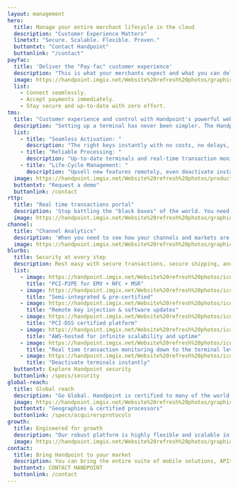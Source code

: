 ```yaml
---
layout: management
hero:
  title: Manage your entire merchant lifecycle in the cloud
  description: "Customer Experience Matters"
  linetxt: "Secure. Scalable. Flexible. Proven."
  buttontxt: "Contact Handpoint"
  buttonlink: "/contact"
payfac: 
  title: 'Deliver the "Pay-fac" customer experience'
  description: "This is what your merchants expect and what you can deliver with Handpoint."
  image: https://handpoint.imgix.net/Website%20refresh%20photos/graphics/Handpoint%20values%20target.png
  list: 
    - Connect seamlessly.
    - Accept payments immediately.
    - Stay secure and up-to-date with zero effort.
tms: 
  title: "Customer experience and control with Handpoint's powerful web-based TMS"
  description: "Setting up a terminal has never been simpler. The Handpoint Terminal Management System lets you set up a merchant in 2 minutes flat!<br>Handpoint's remote key injection, remote software updates, and instant config file building system put the power to control the entire merchant experience in your hands."
  list: 
    - title: "Seamless Activation: "
      description: "The right keys instantly with no costs, no delays, no support"
    - title: "Reliable Processing: "
      description: "Up-to-date terminals and real-time transaction monitoring"
    - title: "Life-Cycle Management: "
      description: "Upsell new features remotely, even deactivate instantly"
  image: https://handpoint.imgix.net/Website%20refresh%20photos/product-images/TMS%20and%20Real%20Time%20Data.png
  buttontxt: "Request a demo"
  buttonlink: /contact
rttp: 
  title: "Real time transactions portal"
  description: 'Stop battling the "black boxes" of the world. You need info and insights right now.<br>With Handpoint, you see every transaction, every message, at the individual terminal level in near real-time: online, downloadable, or via a data integration service.<br>So when you are asked, "Did that transaction go through before the internet went down?" you can make sure your merchants never miss a beat.'
  image: https://handpoint.imgix.net/Website%20refresh%20photos/graphics/Transaction%20data%20why%20access%203%20ways.png
channel: 
  title: "Channel Analytics"
  description: 'When you need to see how your channels and markets are producing in real time, use Handpoint Analytics to get added insights with a suite of pre-configured and customizable reports.'
  image: https://handpoint.imgix.net/Website%20refresh%20photos/graphics/Analytics%20why.png
blurbs:
  title: Security at every step
  description: Rest easy with secure transactions, secure shipping, and secure processing. The layers of our secure solution are designed to protect merchants and cardholders through every touchpoint of the transaction at every stage of the merchant lifecycle.
  list: 
    - image: https://handpoint.imgix.net/Website%20refresh%20photos/icons/ico06.svg
      title: "PCI-P2PE for EMV + NFC + MSR"
    - image: https://handpoint.imgix.net/Website%20refresh%20photos/icons/ico07.svg
      title: "Semi-integrated & pre-certified"
    - image: https://handpoint.imgix.net/Website%20refresh%20photos/icons/ico08.svg
      title: "Remote key injection & software updates"
    - image: https://handpoint.imgix.net/Website%20refresh%20photos/icons/ico09.svg
      title: "PCI-DSS certified platform"
    - image: https://handpoint.imgix.net/Website%20refresh%20photos/icons/ico10.svg
      title: "AWS-hosted for infinite scalability and uptime"
    - image: https://handpoint.imgix.net/Website%20refresh%20photos/icons/ico11.svg
      title: "Real time transaction monitoring down to the terminal level"
    - image: https://handpoint.imgix.net/Website%20refresh%20photos/icons/ico12.svg
      title: "Deactivate terminals instantly"
  buttontxt: Explore Handpoint security
  buttonlink: /specs/security
global-reach: 
  title: Global reach
  description: "Go Global. Handpoint is certified to many of the world's leading acquiring platforms, enabling you to support international merchants and software providers. Multiple currencies are no problem. And if you need to reach a local debit scheme, our terminals can host multiple MIDs/TIDs with dynamic routing."
  image: https://handpoint.imgix.net/Website%20refresh%20photos/graphics/Scalable%20architecture.png
  buttontxt: "Geographies & certified processors"
  buttonlink: /specs/acquirersprotocols
growth:
  title: Engineered for growth
  description: "Our robust platform is highly flexible and scalable in every direction, allowing you to respond to the dynamic payments landscape.<br>If you need a solution customized for your market, Handpoint can add SDKs, terminals, tools, processors, and payment types. The entire Handpoint platform is hosted and PCI-DSS certifed on AWS for infinite scalability, so there is no limit to your potential."
  image: https://handpoint.imgix.net/Website%20refresh%20photos/graphics/managementplatform_engineered_pic.jpg
contact:
  title: Bring Handpoint to your market
  description: You can bring the entire suite of mobile solutions, APIs, and management tools to your market with a single integration to your acquirer.
  buttontxt: CONTACT HANDPOINT
  buttonlink: /contact
---
```

